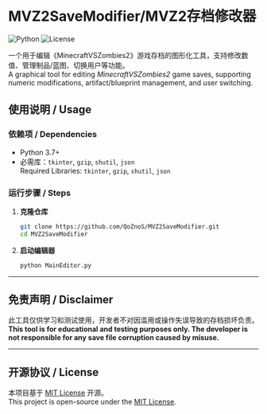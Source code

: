 # MVZ2SaveModifier/MVZ2存档修改器

![Python](https://img.shields.io/badge/Python-3.7%2B-blue?logo=python)
![License](https://img.shields.io/badge/License-MIT-green)

一个用于编辑《MinecraftVSZombies2》游戏存档的图形化工具，支持修改数值、管理制品/蓝图、切换用户等功能。  
A graphical tool for editing *MinecraftVSZombies2* game saves, supporting numeric modifications, artifact/blueprint management, and user switching.


## 使用说明 / Usage

### 依赖项 / Dependencies
- Python 3.7+
- 必需库：`tkinter`, `gzip`, `shutil`, `json`  
  Required Libraries: `tkinter`, `gzip`, `shutil`, `json`

### 运行步骤 / Steps
1. **克隆仓库**  
   ```bash
   git clone https://github.com/QoZnoS/MVZ2SaveModifier.git
   cd MVZ2SaveModifier
   ```

2. **启动编辑器**  
   ```bash
   python MainEditor.py
   ```
---

## 免责声明 / Disclaimer

此工具仅供学习和测试使用，开发者不对因滥用或操作失误导致的存档损坏负责。  
**This tool is for educational and testing purposes only. The developer is not responsible for any save file corruption caused by misuse.**

---

## 开源协议 / License

本项目基于 [MIT License](LICENSE) 开源。  
This project is open-source under the [MIT License](LICENSE).
